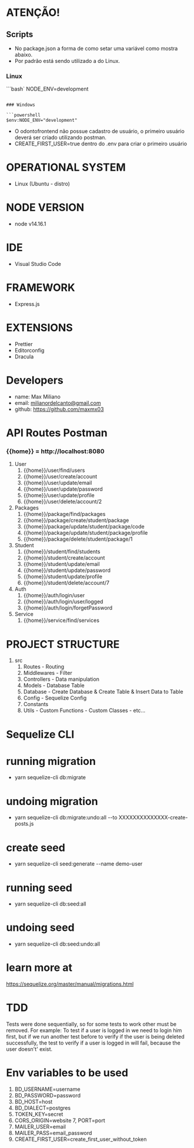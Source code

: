 # ATENÇÃO!

## Scripts
- No package.json a forma de como setar uma variável como mostra abaixo.
- Por padrão está sendo utilizado a do Linux.

### Linux

```bash`
NODE_ENV=development
```

### Windows

```powershell
$env:NODE_ENV="development"

```
- O odontofrontend não possue cadastro de usuário, o primeiro usuário deverá ser criado utilizando postman.
- CREATE_FIRST_USER=true dentro do .env para criar o primeiro usuário

# OPERATIONAL SYSTEM
- Linux (Ubuntu - distro)

# NODE VERSION
- node v14.16.1

# IDE
- Visual Studio Code

# FRAMEWORK 
- Express.js

# EXTENSIONS
- Prettier
- Editorconfig
- Dracula

# Developers
- name: Max Miliano
- email: milianordelcanto@gmail.com
- github: https://github.com/maxmx03

# API Routes Postman
### {{home}} = http://localhost:8080
1. User
   1. {{home}}/user/find/users
   2. {{home}}/user/create/account
   3. {{home}}/user/update/email
   4. {{home}}/user/update/password
   5. {{home}}/user/update/profile
   6. {{home}}/user/delete/account/2
2. Packages
   1. {{home}}/package/find/packages
   2. {{home}}/package/create/student/package
   3. {{home}}/package/update/student/package/code
   4. {{home}}/package/update/student/package/profile
   5. {{home}}/package/delete/student/package/1
3. Student
   1. {{home}}/student/find/students
   2. {{home}}/student/create/account
   3. {{home}}/student/update/email
   4. {{home}}/student/update/password
   5. {{home}}/student/update/profile
   6. {{home}}/student/delete/account/7
4. Auth
   1. {{home}}/auth/login/user
   2. {{home}}/auth/login/user/logged
   3. {{home}}/auth/login/forgetPassword
5. Service
   1. {{home}}/service/find/services

# PROJECT STRUCTURE
1. src
   1. Routes - Routing
   2. Middlewares - Filter
   3. Controllers - Data manipulation
   4. Models - Database Table
   5. Database - Create Database & Create Table & Insert Data to Table
   6. Config - Sequelize Config
   7. Constants
   8. Utils - Custom Functions - Custom Classes - etc...

# Sequelize CLI
 
# running migration
- yarn sequelize-cli db:migrate

# undoing migration
- yarn sequelize-cli db:migrate:undo:all --to XXXXXXXXXXXXXX-create-posts.js

# create seed
- yarn sequelize-cli seed:generate --name demo-user

# running seed
- yarn sequelize-cli db:seed:all

# undoing seed
- yarn sequelize-cli db:seed:undo:all

# learn more at
https://sequelize.org/master/manual/migrations.html

# TDD
Tests were done sequentially, so for some tests to work other must be removed.
For example: To test if a user is logged in we need to login him first, but if we run another test before to verify if the user is being deleted successfully, the test to verify if a user is logged in will fail, because the user doesn't' exist.

# Env variables to be used

1. BD_USERNAME=username
2. BD_PASSWORD=password
3. BD_HOST=host
4. BD_DIALECT=postgres
5. TOKEN_KEY=secret
6. CORS_ORIGIN=website
7, PORT=port
8. MAILER_USER=email
9. MAILER_PASS=email_password
10. CREATE_FIRST_USER=create_first_user_without_token

